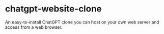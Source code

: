 # chatgpt-website-clone
An easy-to-install ChatGPT clone you can host on your own web server and access from a web browser.
